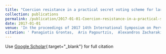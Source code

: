 ```yaml
---
title: "Coercion resistance in a practical secret voting scheme for large scale elections"
collection: publications
permalink: /publication/2017-01-01-Coercion-resistance-in-a-practical-secret-voting-scheme-for-large-scale-elections
date: 2017-01-01
venue: 'In the proceedings of 2017 14th International Symposium on Pervasive Systems, Algorithms and Networks &amp; 2017 11th International Conference on Frontier of Computer Science and Technology &amp; 2017 Third International Symposium of Creative Computing (ISPAN-FCST-ISCC)'
citation: ' Panagiotis Grontas,  Aris Pagourtzis,  Alexandros Zacharakis, &quot;Coercion resistance in a practical secret voting scheme for large scale elections.&quot; In the proceedings of 2017 14th International Symposium on Pervasive Systems, Algorithms and Networks &amp;amp; 2017 11th International Conference on Frontier of Computer Science and Technology &amp;amp; 2017 Third International Symposium of Creative Computing (ISPAN-FCST-ISCC), 2017.'
---
```

Use [Google Scholar](https://scholar.google.com/scholar?q=Coercion+resistance+in+a+practical+secret+voting+scheme+for+large+scale+elections){:target="_blank"} for full citation